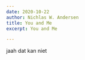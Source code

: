 ```yaml
---
date: 2020-10-22
author: Nichlas W. Andersen
title: You and Me
excerpt: You and Me

---
```

jaah dat kan niet
